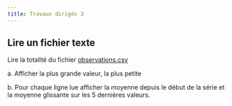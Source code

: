 ```yaml
---
title: Travaux dirigés 3
---
```


## Lire un fichier texte

Lire la totalité du fichier [observations.csv](observations.csv)

a. Afficher la plus grande valeur, la plus petite

b. Pour chaque ligne lue afficher la moyenne depuis le début de la série et la moyenne glissante sur les 5 dernières valeurs.
